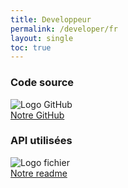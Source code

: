 ```yaml
---
title: Developpeur
permalink: /developer/fr
layout: single
toc: true
---
```


### Code source
<img src="../assets/images/logo-github.png" alt="Logo GitHub"><br>
<a href="https://github.com/GazePlay/GazePlay">Notre GitHub</a>

### API utilisées
<img src="../assets/images/file-text.png" alt="Logo fichier"><br>
<a href="https://github.com/GazePlay/GazePlay/blob/gh-pages/README.md">Notre readme</a>
